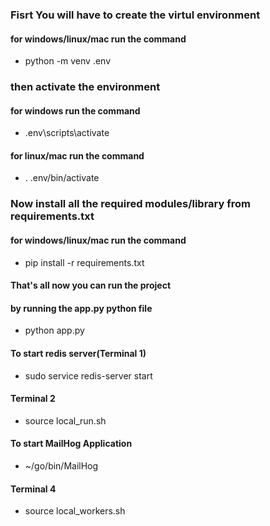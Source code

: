 ### Fisrt You will have to create the virtul environment
#### for windows/linux/mac run the command
- python -m venv .env

### then activate the environment
#### for windows run the command
- .env\scripts\activate
#### for linux/mac run the command
- . .env/bin/activate
### Now install all the required modules/library from requirements.txt
#### for windows/linux/mac run the command
- pip install -r requirements.txt

#### That's all now you can run the project
#### by running the app.py python file
- python app.py



#### To start redis server(Terminal 1)

- sudo service redis-server start

#### Terminal 2
- source local_run.sh

#### To start MailHog Application
- ~/go/bin/MailHog

#### Terminal 4
- source local_workers.sh
